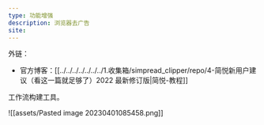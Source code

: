 ```yaml
---
type: 功能增强
description: 浏览器去广告
site: 
---
```


外链：

- 官方博客：[[../../../../../../../1.收集箱/simpread_clipper/repo/4-简悦新用户建议（看这一篇就足够了）2022 最新修订版|简悦-教程]]


工作流构建工具。

![[assets/Pasted image 20230401085458.png]]